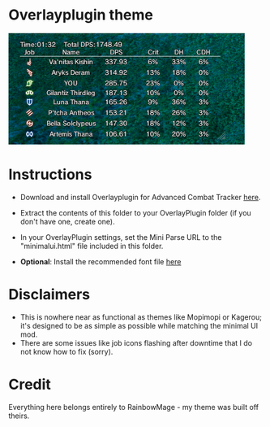 # Overlayplugin theme

![a](preview.png)

# Instructions

* Download and install Overlayplugin for Advanced Combat Tracker [here](https://github.com/hibiyasleep/OverlayPlugin/releases).

* Extract the contents of this folder to your OverlayPlugin folder (if you don't have one, create one).

* In your OverlayPlugin settings, set the Mini Parse URL to the "minimalui.html" file included in this folder.

* **Optional**: Install the recommended font file [here](https://fontsup.com/font/sce-ps3-rodin-latin-bold.html)

# Disclaimers

* This is nowhere near as functional as themes like Mopimopi or Kagerou; it's designed to be as simple as possible while matching the minimal UI mod.
* There are some issues like job icons flashing after downtime that I do not know how to fix (sorry).

# Credit

Everything here belongs entirely to RainbowMage - my theme was built off theirs.
